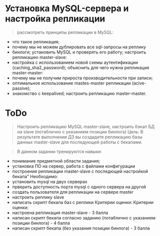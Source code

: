 # Установка MySQL-сервера и настройка репликации

> рассмотреть принципы репликации в MySQL:
* что такое репликация;
* почему мы не можем дублировать все sql-запросы на реплику
* бинлоги;
установить MySQL и проверять его работу;
настроить репликацию master-slave:
* настройка с использованием новой схемы аутентификации (caching_sha2_password);
объяснить для чего нужна репликация master-master:
* почему мы не получим прироста производительности при записи;
* оптимальное использование mastes-master репликации (acive-passive);
* знакомство с keepalived;
настроить репликацию master-master.

# ToDo

> Настроить репликацию MySQL master-slave, настроить бэкап БД на slave (потаблично с указанием позиции бинлога)
Цель: В результате выполнения ДЗ вы создадите репликацию базы данных master-slave для последующей работы с бекапами.

> В данном задании тренируются навыки:
- понимание предметной области задания;
- установка ПО на сервер, работа с файлами конфигурации
- построения репликации master-slave с последющей настройкой бекапа"
Необходимо:
- установить mysql на двух серверах
- прверить доступность порта mysql с одного сервера на другой
- создать пользователя для репликации на сервере master
- настроить реплику slave
- написать скрипт бекапа баз с реплики
Критерии оценки: Критерии оценки:
- настроена репликация master-slave - 3 балла
- написан скрипт бекапа согласно заданию (потаблично с указанием позиции бинлога) - 4 балла
- написан скрипт бекапа (без указания позиции бинлога) - 3 балла
